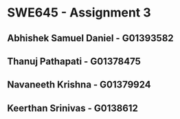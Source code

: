 # SWE645 - Assignment 3

## Abhishek Samuel Daniel - G01393582
## Thanuj Pathapati - G01378475
## Navaneeth Krishna - G01379924
## Keerthan Srinivas - G0138612

